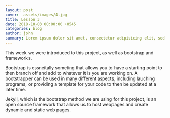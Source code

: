 ```yaml
---
layout: post
cover:  assets/images/4.jpg
title: Lesson 3
date: 2018-10-03 00:00:00 +0545
categories: blog
author: john
summary: Lorem ipsum dolor sit amet, consectetur adipisicing elit, sed do eiusmod
---
```

This week we were introduced to this project, as well as bootstrap and frameworks. 

Bootstrap is essneitally someting that allows you to have a starting point to then branch off and add to whatever it is you are working on. A bootstrapper can be used in many different aspects, including lauching programs, or providing a template for your code to then be updated at a later time. 

Jekyll, which is the bootstrap method we are using for this project, is an open source framework that allows us to host webpages and create dynamic and static web pages. 

